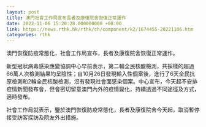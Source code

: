 ```yaml
---
layout: post
title: 澳門社會工作局宣布長者及康復院舍恢復正常運作
date: 2022-11-06 15:20:28.000000000 +08:00
link: https://news.rthk.hk/rthk/ch/component/k2/1674455-20221106.htm
categories: rthk
---
```


澳門恢復防疫常態化，社會工作局宣布，長者及康復院舍恢復正常運作。 

新型冠狀病毒感染應變協調中心早前表示，第二輪全民核酸檢測，共採樣的超過66萬人次檢測結果均呈陰性；自10月26日發現輸入性個案後，進行了6天全民抗原檢測和2輪全民核酸檢測，沒有發現社會面感染個案。中心宣布，今天起不安排疫情新聞發布會，但會密切留意澳門內外的疫情變化，持續透過不同途徑及方式，適時發布。

社會工作局就表示，鑒於澳門恢復防疫常態化，長者及康復院舍今天起，取消暫停接受訪客探訪及院友外出措施。
